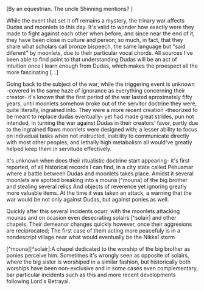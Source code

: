  [By an equestrian. The uncle Shinning mentions? ]

 While the event that set it off remains a mystery, the trinary war affects 
Dudas and moonlets to this day. It's valid to wonder how exactly were they 
made to fight against each other when before, and since near the end of it, 
they have been close in culture and person; so much, in fact, that they 
share what scholars call bronze bispeech, the same language but "said 
diferent" by moonlets, due to their particular vocal chords. All sources 
I've been able to find point to that understanding Dudas will be an act of 
intuition once I learn enough from Dudas, which makes the proespect all the 
more fascinating [...]

 Going back to the subject of the war, while the triggering event is unknown 
-covered in the same haze of ignorance as everything concerning their 
creator- it's known that the first period of the war lasted aproximately 
fifty years, until moonlets somehow broke out of the servitor doctrine they 
were, quite literally, ingrained into. They were a more recent creation 
-theorized to be meant to replace dudas eventually- yet had made great 
strides, pun not intended, in turning the war against Dudas in their 
creators' favor, partly due to the ingrained flaws moonlets were designed 
with; a lesser ability to focus on individual tasks when not instructed, 
inability to communicate directly with most other peoples, and lethally high 
metabolism all would've greatly helped keep them in servitude effectively.

 It's unknown when does their ritualistic doctrine start appearing- it's 
first reported, of all historical records I can find, in a city state called 
Pehuamar where a battle between Dudas and moonlets takes place. Amidst it 
several moonlets are spotted breaking into a mouna [^mouna] of the big 
brother and stealing several relics And objects of reverence yet ignoring 
greatly more valuable items. At the time it was taken an attack, a warning 
that the war would be not only against Dudas, but against ponies as well.

 Quickly after this several incidents ocurr, with the moonlets attacking 
mounas and on ocasion even desecrating solairs [^solair] and other chapels. 
Their demeanor changes quickly however, once their aggresions are 
reciprocated; The first case of them acting more peacefuly is in a 
nondescript village near what would eventually be the Nikkal storm

[^mouna][^solair]:A chapel dedicated to the worship of the big brother as 
ponies perceive him. Sometimes it's wrongly seen as opposite of solairs, 
where the big sister is worshiped in a similar fashion, but historically 
both worships have been non-exclusive and in some cases even complementary, 
bar particular incidents such as this and more recent developments following
Lord's Betrayal.
